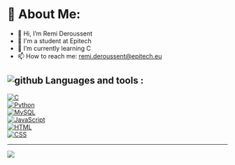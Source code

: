# 💫 About Me:
- 👋 Hi, I’m Remi Deroussent 
- 💞️ I'm a student at Epitech  
- 🌱 I’m currently learning C 
- 📫 How to reach me: remi.deroussent@epitech.eu  

## ![github](https://img.icons8.com/?size=30&id=106562&format=png&color=000000) **Languages and tools :**
[![C](https://img.shields.io/badge/c-%2300599C.svg?style=for-the-badge&logo=c&logoColor=white)](https://devdocs.io/c/)  
[![Python](https://img.shields.io/badge/python-3670A0?style=for-the-badge&logo=python&logoColor=ffdd54)](https://docs.python.org/3/)  
[![MySQL](https://img.shields.io/badge/mysql-4479A1.svg?style=for-the-badge&logo=mysql&logoColor=white)](https://dev.mysql.com/doc/)  
[![JavaScript](https://img.shields.io/badge/javascript-F7DF1E.svg?style=for-the-badge&logo=javascript&logoColor=black)](https://developer.mozilla.org/en-US/docs/Web/JavaScript)  
[![HTML](https://img.shields.io/badge/html-E34F26.svg?style=for-the-badge&logo=html5&logoColor=white)](https://developer.mozilla.org/en-US/docs/Web/HTML)  
[![CSS](https://img.shields.io/badge/css-1572B6.svg?style=for-the-badge&logo=css3&logoColor=white)](https://developer.mozilla.org/en-US/docs/Web/CSS)  

---
[![](https://visitcount.itsvg.in/api?id=remideroussent&label=Profile%20Views&pretty=false)](https://visitcount.itsvg.in)

<!-- Proudly created with GPRM ( https://gprm.itsvg.in ) -->
